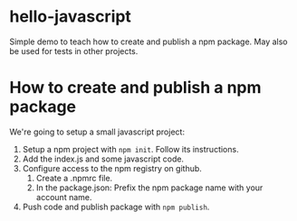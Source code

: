 # hello-javascript
Simple demo to teach how to create and publish a npm package. May also be used for tests in other projects.

# How to create and publish a npm package
We're going to setup a small javascript project:
1. Setup a npm project with `npm init`. Follow its instructions.
2. Add the index.js and some javascript code.
3. Configure access to the npm registry on github. 
   1. Create a .npmrc file.
   2. In the package.json: Prefix the npm package name with your account name.
4. Push code and publish package with `npm publish`.

